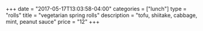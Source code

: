 +++
date = "2017-05-17T13:03:58-04:00"
categories = ["lunch"]
type = "rolls"
title = "vegetarian spring rolls"
description = "tofu, shiitake, cabbage, mint, peanut sauce"
price = "12"
+++

